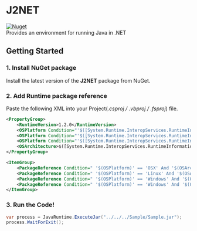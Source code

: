 # J2NET
[![Nuget](https://img.shields.io/nuget/v/J2NET)](https://www.nuget.org/packages/J2NET/)  
Provides an environment for running Java in .NET

## Getting Started
### 1. Install NuGet package
Install the latest version of the **J2NET** package from NuGet.

### 2. Add Runtime package reference
Paste the following XML into your Project(*.csproj / .vbproj / .fsproj*) file.

```xml
<PropertyGroup>
    <RuntimeVersion>1.2.0</RuntimeVersion>
    <OSPlatform Condition="'$([System.Runtime.InteropServices.RuntimeInformation]::IsOSPlatform($([System.Runtime.InteropServices.OSPlatform]::OSX)))' == 'true'">OSX</OSPlatform>
    <OSPlatform Condition="'$([System.Runtime.InteropServices.RuntimeInformation]::IsOSPlatform($([System.Runtime.InteropServices.OSPlatform]::Linux)))' == 'true'">Linux</OSPlatform>
    <OSPlatform Condition="'$([System.Runtime.InteropServices.RuntimeInformation]::IsOSPlatform($([System.Runtime.InteropServices.OSPlatform]::Windows)))' == 'true'">Windows</OSPlatform>
    <OSArchitecture>$([System.Runtime.InteropServices.RuntimeInformation]::OSArchitecture)</OSArchitecture>
</PropertyGroup>

<ItemGroup>
    <PackageReference Condition=" '$(OSPlatform)' == 'OSX' And '$(OSArchitecture)' == 'X64' " Include="J2NET.Runtime.Mac" Version="$(RuntimeVersion)" />
    <PackageReference Condition=" '$(OSPlatform)' == 'Linux' And '$(OSArchitecture)' == 'X64' " Include="J2NET.Runtime.Linux" Version="$(RuntimeVersion)" />
    <PackageReference Condition=" '$(OSPlatform)' == 'Windows' And '$(OSArchitecture)' == 'X64' " Include="J2NET.Runtime.Win64" Version="$(RuntimeVersion)" />
    <PackageReference Condition=" '$(OSPlatform)' == 'Windows' And '$(OSArchitecture)' == 'X86' " Include="J2NET.Runtime.Win32" Version="$(RuntimeVersion)" />
</ItemGroup>
```

### 3. Run the Code!
```csharp
var process = JavaRuntime.ExecuteJar("../../../Sample/Sample.jar");
process.WaitForExit();
```
